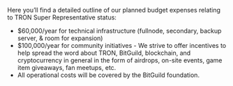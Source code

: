 Here you’ll find a detailed outline of our planned budget expenses relating to TRON Super Representative status:

- $60,000/year for technical infrastructure (fullnode, secondary, backup server, & room for expansion)
- $100,000/year for community initiatives - We strive to offer incentives to help spread the word about TRON, BitGuild, blockchain, and cryptocurrency in general in the form of airdrops, on-site events, game item giveaways, fan meetups, etc.
- All operational costs will be covered by the BitGuild foundation.
